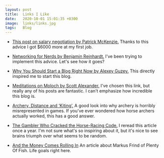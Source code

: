 ```yaml
---
layout: post
title:  Links I Like
date:   2020-10-01 15:01:35 +0300
image:  links/links.jpg
tags:   Blog
---
```


* [This post on salary negotiation by Patrick McKenzie.](https://www.kalzumeus.com/2012/01/23/salary-negotiation/) Thanks to this advice I got $6000 more at my first job.

* [Networking for Nerds by Benjamin Reinhardt.](https://benjaminreinhardt.com/networking-for-nerds/) I've been trying to implement this advice. Let's see how it goes?

* [Why You Should Start a Blog Right Now by Alexey Guzey.](https://guzey.com/personal/why-have-a-blog/) This directly inspired me to start this blog.

* [Meditations on Moloch by Scott Alexander.](https://slatestarcodex.com/2014/07/30/meditations-on-moloch/) I've chosen this link, but really any of his posts are fantastic. I can't emphasize how incredible this blog is.

* [Archery, Distance and ‘Kiting’.](https://acoup.blog/2019/07/04/collections-archery-distance-and-kiting/) A good look into why archery is horribly misrepresented in games. If you've ever wondered how horse archers actually worked, this has a good answer.

* [The Gambler Who Cracked the Horse-Racing Code.](https://www.bloomberg.com/news/features/2018-05-03/the-gambler-who-cracked-the-horse-racing-code) I reread this article once a year. I'm not sure what's so inspiring about it, but it's nice to see brains triumph over what seems to be random.

* [And the Money Comes Rolling In](https://www.inc.com/magazine/20090101/and-the-money-comes-rolling-in.html) An article about Markus Frind of Plenty Of Fish. Life goals right here.


